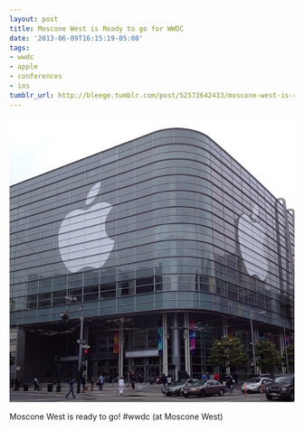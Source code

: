 ```yaml
---
layout: post
title: Moscone West is Ready to go for WWDC
date: '2013-06-09T16:15:19-05:00'
tags:
- wwdc
- apple
- conferences
- ios
tumblr_url: http://bleege.tumblr.com/post/52573642433/moscone-west-is-ready-to-go-wwdc-at-moscone
---
```


![](/tumblr_files/tumblr_mo59pjRn8g1rsjbmgo1_1280.jpg)

<!--excerpt.start-->
Moscone West is ready to go! #wwdc (at Moscone West)
<!--excerpt.end-->